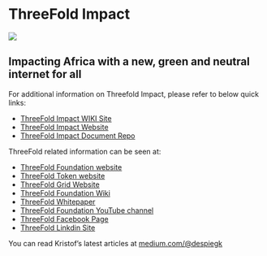 # ThreeFold Impact

[![](https://qph.fs.quoracdn.net/main-qimg-fffcf112c7faf0391faa4dbef09ef2c6.webp)](https://www.youtube.com/watch?v=4exjbFvnGkk)

## Impacting Africa with a new, green and neutral internet for all

For additional information on Threefold Impact, please refer to below quick links: 

- [ThreeFold Impact WIKI Site ](https://threefoldfoundation.github.io/info_impact/)
- [ThreeFold Impact Website](https://threefoldimpact.com/)
- [ThreeFold Impact Document Repo](https://threefoldfoundation.github.io/info_impact/docs)

ThreeFold related information can be seen at:

- [ThreeFold Foundation website](http://www.threefoldfoundation.com/)
- [ThreeFold Token website](http://www.tftokens.com/)
- [ThreeFold Grid Website](https://tffarmers.com/) 
- [ThreeFold Foundation Wiki](https://threefoldfoundation.github.io/info_foundation/)
- [ThreeFold Whitepaper](https://threefoldtoken.com/pdf/tf_whitepaper.pdf)
- [ThreeFold Foundation YouTube channel](https://www.youtube.com/c/ThreeFoldFoundation)
- [ThreeFold Facebook Page](https://www.facebook.com/ThreeFoldCommunity)
- [ThreeFold Linkdin Site](https://www.linkedin.com/company/threefold-foundation/)

You can read Kristof’s latest articles at [medium.com/@despiegk](https://medium.com/@despiegk)


